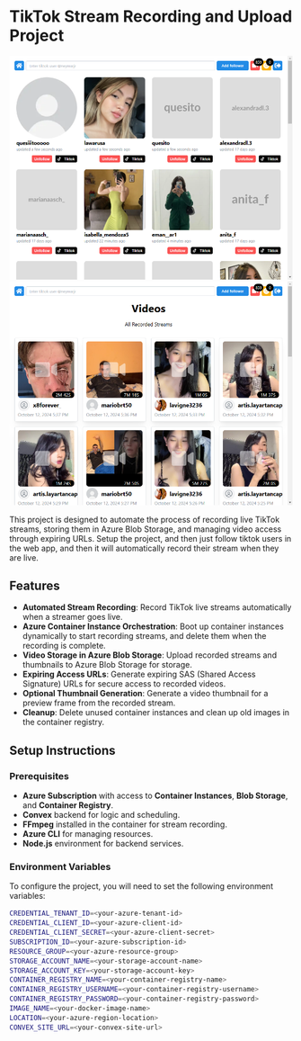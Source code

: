 # TikTok Stream Recording and Upload Project

![Followers](screenshots/followers.png)
![Videos](screenshots/videos.png)

This project is designed to automate the process of recording live TikTok streams, storing them in Azure Blob Storage, and managing video access through expiring URLs. Setup the project, and then just follow tiktok users in the web app, and then it will automatically record their stream when they are live.

## Features

- **Automated Stream Recording**: Record TikTok live streams automatically when a streamer goes live.
- **Azure Container Instance Orchestration**: Boot up container instances dynamically to start recording streams, and delete them when the recording is complete.
- **Video Storage in Azure Blob Storage**: Upload recorded streams and thumbnails to Azure Blob Storage for storage.
- **Expiring Access URLs**: Generate expiring SAS (Shared Access Signature) URLs for secure access to recorded videos.
- **Optional Thumbnail Generation**: Generate a video thumbnail for a preview frame from the recorded stream.
- **Cleanup**: Delete unused container instances and clean up old images in the container registry.

## Setup Instructions

### Prerequisites

- **Azure Subscription** with access to **Container Instances**, **Blob Storage**, and **Container Registry**.
- **Convex** backend for logic and scheduling.
- **FFmpeg** installed in the container for stream recording.
- **Azure CLI** for managing resources.
- **Node.js** environment for backend services.

### Environment Variables

To configure the project, you will need to set the following environment variables:

```bash
CREDENTIAL_TENANT_ID=<your-azure-tenant-id>
CREDENTIAL_CLIENT_ID=<your-azure-client-id>
CREDENTIAL_CLIENT_SECRET=<your-azure-client-secret>
SUBSCRIPTION_ID=<your-azure-subscription-id>
RESOURCE_GROUP=<your-azure-resource-group>
STORAGE_ACCOUNT_NAME=<your-storage-account-name>
STORAGE_ACCOUNT_KEY=<your-storage-account-key>
CONTAINER_REGISTRY_NAME=<your-container-registry-name>
CONTAINER_REGISTRY_USERNAME=<your-container-registry-username>
CONTAINER_REGISTRY_PASSWORD=<your-container-registry-password>
IMAGE_NAME=<your-docker-image-name>
LOCATION=<your-azure-region-location>
CONVEX_SITE_URL=<your-convex-site-url>
```
